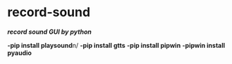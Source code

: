 # record-sound
***record sound GUI by python***

**-pip install playsound**n/
**-pip install gtts**
**-pip install pipwin**
**-pipwin install pyaudio**
